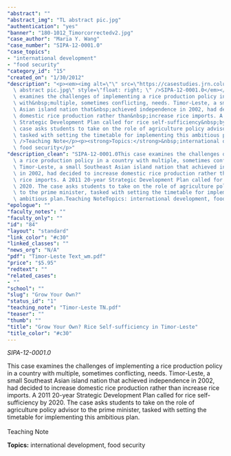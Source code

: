 ```yaml
---
"abstract": ""
"abstract_img": "TL abstract pic.jpg"
"authentication": "yes"
"banner": "180-1012_Timorcorrectedv2.jpg"
"case_author": "Maria Y. Wang"
"case_number": "SIPA-12-0001.0"
"case_topics":
- "international development"
- "food security"
"category_id": "15"
"created_on": "1/30/2012"
"description": "<p><em><img alt=\"\" src=\"https://casestudies.jrn.columbia.edu/casestudy/files/photos/528/TL\
  \ abstract pic.jpg\" style=\"float: right; \" />SIPA-12-0001.0</em></p><p>This case\
  \ examines the challenges of implementing a rice production policy in a country\
  \ with&nbsp;multiple, sometimes conflicting, needs. Timor-Leste, a small Southeast\
  \ Asian island nation that&nbsp;achieved independence in 2002, had decided to increase\
  \ domestic rice production rather than&nbsp;increase rice imports. A 2011 20-year\
  \ Strategic Development Plan called for rice self-sufficiency&nbsp;by 2020. The\
  \ case asks students to take on the role of agriculture policy advisor to the prime&nbsp;minister,\
  \ tasked with setting the timetable for implementing this ambitious plan.<br /><br\
  \ />Teaching Note</p><p><strong>Topics:</strong>&nbsp;international development,\
  \ food security</p>"
"description_clean": "SIPA-12-0001.0This case examines the challenges of implementing\
  \ a rice production policy in a country with multiple, sometimes conflicting, needs.\
  \ Timor-Leste, a small Southeast Asian island nation that achieved independence\
  \ in 2002, had decided to increase domestic rice production rather than increase\
  \ rice imports. A 2011 20-year Strategic Development Plan called for rice self-sufficiency by\
  \ 2020. The case asks students to take on the role of agriculture policy advisor\
  \ to the prime minister, tasked with setting the timetable for implementing this\
  \ ambitious plan.Teaching NoteTopics: international development, food security"
"epologue": ""
"faculty_notes": ""
"faculty_only": ""
"id": "84"
"layout": "standard"
"link_color": "#c30"
"linked_classes": ""
"news_org": "N/A"
"pdf": "Timor-Leste Text_wm.pdf"
"price": "$5.95"
"redtext": ""
"related_cases":
- ""
"school": ""
"slug": "Grow Your Own?"
"status_id": "1"
"teaching_note": "Timor-Leste TN.pdf"
"teaser": ""
"thumb": ""
"title": "Grow Your Own? Rice Self-sufficiency in Timor-Leste"
"title_color": "#c30"
---
```

<p><em><img alt="" src="https://casestudies.jrn.columbia.edu/casestudy/files/photos/528/TL abstract pic.jpg" style="float: right; " />SIPA-12-0001.0</em></p><p>This case examines the challenges of implementing a rice production policy in a country with&nbsp;multiple, sometimes conflicting, needs. Timor-Leste, a small Southeast Asian island nation that&nbsp;achieved independence in 2002, had decided to increase domestic rice production rather than&nbsp;increase rice imports. A 2011 20-year Strategic Development Plan called for rice self-sufficiency&nbsp;by 2020. The case asks students to take on the role of agriculture policy advisor to the prime&nbsp;minister, tasked with setting the timetable for implementing this ambitious plan.<br /><br />Teaching Note</p><p><strong>Topics:</strong>&nbsp;international development, food security</p>
